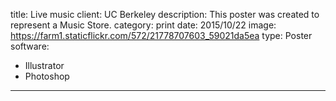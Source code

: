title: Live music
client: UC Berkeley
description: This poster was created to represent a Music Store.
category: print
date: 2015/10/22
image: https://farm1.staticflickr.com/572/21778707603_59021da5ea
type: Poster
software:
- Illustrator
- Photoshop
---